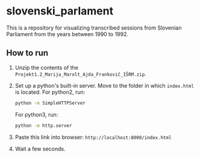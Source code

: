 # slovenski_parlament

This is a repository for visualizing transcribed sessions from Slovenian Parliament from the years between 1990 to 1992.

## How to run

1. Unzip the contents of the `Projekt1.2_Marija_Marolt_Ajda_Frankovič_IŠRM.zip`.

2. Set up a python's built-in server. Move to the folder in which `index.html` is located. For python2, run:

    ```cmd
    python -m SimpleHTTPServer
    ```

    For python3, run:

    ```cmd
    python -m http.server
    ```

3. Paste this link into browser: `http://localhost:8000/index.html`

4. Wait a few seconds.
